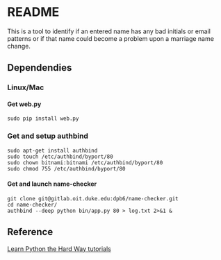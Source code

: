 # README

This is a tool to identify if an entered name has any bad initials or email patterns
or if that name could become a problem upon a marriage name change.

## Dependendies

### Linux/Mac

#### Get web.py

    sudo pip install web.py

### Get and setup authbind

    sudo apt-get install authbind
    sudo touch /etc/authbind/byport/80
    sudo chown bitnami:bitnami /etc/authbind/byport/80
    sudo chmod 755 /etc/authbind/byport/80

#### Get and launch name-checker

    git clone git@gitlab.oit.duke.edu:dpb6/name-checker.git
    cd name-checker/
    authbind --deep python bin/app.py 80 > log.txt 2>&1 & 

## Reference

[Learn Python the Hard Way tutorials](http://learnpythonthehardway.org/book/ex51.html)


